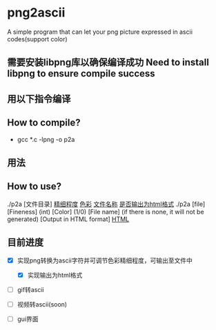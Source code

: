 # png2ascii
A simple program that can let your png picture expressed in ascii codes(support color)

需要安装libpng库以确保编译成功
Need to install libpng to ensure compile success
---
## 用以下指令编译
## How to compile?
- gcc *.c -lpng -o p2a

## 用法
## How to use?

./p2a [文件目录] [精细程度](int) [色彩](1/0)
[文件名称](没有则不生成) [是否输出为html格式](1/0)
./p2a [file] [Fineness] (int) [Color] (1/0) [File name] (if there is none, it will not be generated) [Output in HTML format] [HTML](1/0)

## 目前进度
- [x] 实现png转换为ascii字符并可调节色彩精细程度，可输出至文件中
  - [X] 实现输出为html格式
- [ ] gif转ascii
- [ ] 视频转ascii(soon)
- [ ] gui界面

